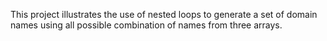 This project illustrates the use of nested loops to generate a set of domain names using all possible combination of names from three arrays.